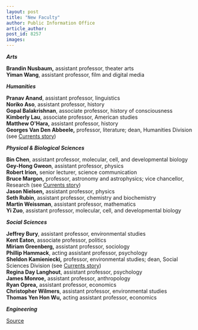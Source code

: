 ```yaml
---
layout: post
title: "New Faculty"
author: Public Information Office
article_author: 
post_id: 8257
images:
---
```


<a name="content" id="content"></a>
<p>
  <i><b>Arts</b></i><br>
</p>
<p>
  <b>Brandin Nusbaum,</b> assistant professor, theater arts<br>
  <b>Yiman Wang</b>, assistant professor, film and digital media<br>
</p>
<p>
  <b><i>Humanities</i></b>
</p>
<p>
  <b>Pranav Anand</b>, assistant professor, linguistics<br>
  <b>Noriko Aso</b>, assistant professor, history<br>
  <b>Gopal Balakrishnan</b>, associate professor, history of consciousness<br>
  <b>Kimberly Lau</b>, associate professor, American studies<br>
  <b>Matthew O'Hara,</b> assistant professor, history<br>
  <b>Georges Van Den Abbeele,</b> professor, literature; dean, Humanities Division (see <a href="http://currents.ucsc.edu/05-06/05-15/humanities.asp">Currents story</a>)<br>
</p>
<p>
  <b><i>Physical &amp; Biological Sciences</i></b>
</p>
<p>
  <b>Bin Chen</b>, assistant professor, molecular, cell, and developmental biology<br>
  <b>Gey-Hong Gweon</b>, assistant professor, physics<br>
  <b>Robert Irion,</b> senior lecturer, science communication<br>
  <b>Bruce Margon,</b> professor, astronomy and astrophysics; vice chancellor, Research (see <a href="http://press.ucsc.edu/text.asp?pid=925">Currents story</a>)<br>
  <b>Jason Nielsen,</b> assistant professor, physics<br>
  <b>Seth Rubin</b>, assistant professor, chemistry and biochemistry<br>
  <b>Martin Weissman</b>, assistant professor, mathematics<br>
  <b>Yi Zuo</b>, assistant professor, molecular, cell, and developmental biology<br>
</p>
<p>
  <i><b>Social Sciences</b></i>
</p>
<p>
  <b>Jeffrey Bury</b>, assistant professor, environmental studies<br>
  <b>Kent Eaton</b>, associate professor, politics<br>
  <b>Miriam Greenberg,</b> assistant professor, sociology<br>
  <b>Phillip Hammack</b>, acting assistant professor, psychology<br>
  <b>Sheldon Kamieniecki,</b> professor, environmental studies; dean, Social Sciences Division (see <a href="http://currents.ucsc.edu/06-07/07-17/dean.asp">Currents story</a>)<br>
  <b>Regina Day Langhout</b>, assistant professor, psychology<br>
  <b>James Monroe,</b> assistant professor, anthropology<br>
  <b>Ryan Oprea,</b> assistant professor, economics<br>
  <b>Christopher Wilmers</b>, assistant professor, environmental studies<br>
  <b>Thomas Yen Hon Wu,</b> acting assistant professor, economics<br>
</p>
<p>
  <i><b>Engineering</b></i>
</p>
<p><a href="http://www1.ucsc.edu/currents/06-07/09-25/new_faculty.asp" title="Permalink to new_faculty">Source</a></p>
